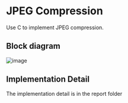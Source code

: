 # JPEG Compression
Use C to implement JPEG compression.


## Block diagram
![image](https://user-images.githubusercontent.com/128220508/226189874-4b4e13f0-ad6f-42a8-9c58-46bb58dfaa2f.png)  


## Implementation Detail
The implementation detail is in the report folder
